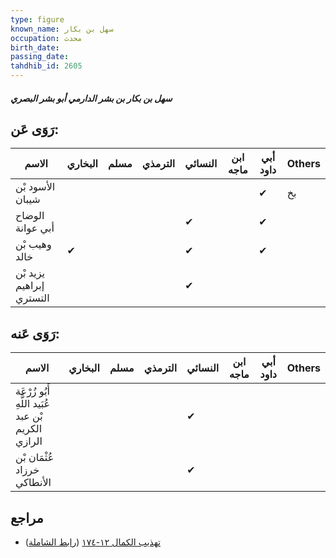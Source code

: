 ```yaml
---
type: figure
known_name: سهل بن بكار
occupation: محدث
birth_date:
passing_date:
tahdhib_id: 2605
---
```

##### سهل بن بكار بن بشر الدارمي أبو بشر البصري

## رَوَى عَن:
| الاسم                    | البخاري | مسلم | الترمذي | النسائي | ابن ماجه | أبي داود | Others |
| ------------------------ | ------- | ---- | ------- | ------- | -------- | -------- | ------ |
| الأسود بْن شيبان         |         |      |         |         |          | ✔        | بخ     |
| الوضاح أبي عوانة         |         |      |         | ✔       |          | ✔        |        |
| وهيب بْن خالد            | ✔       |      |         | ✔       |          | ✔        |        |
| يزيد بْن إبراهيم التستري |         |      |         | ✔       |          |          |        |
## رَوَى عَنه:
| الاسم                                              | البخاري | مسلم | الترمذي | النسائي | ابن ماجه | أبي داود | Others |
| -------------------------------------------------- | ------- | ---- | ------- | ------- | -------- | -------- | ------ |
| أَبُو زُرْعَة عُبَيد اللَّهِ بْن عبد الكريم الرازي |         |      |         | ✔       |          |          |        |
| عُثْمَان بْن خرزاد الأنطاكي                        |         |      |         | ✔       |          |          |        |
## مراجع
- [تهذيب الكمال ١٢-١٧٤](obsidian://open?vault=Tahdhib-al-Kamal&file=Figures/٢٦٠٥-سهل%20بن%20بكار%20بن%20بشر%20الدارمي%20أبو%20بشر%20البصري) ([رابط الشاملة](https://shamela.ws/book/3722/5947))